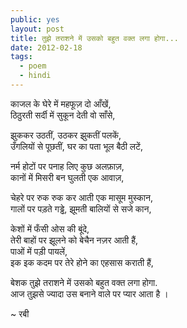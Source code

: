 ```yaml
---
public: yes
layout: post
title: तुझे तराशने में उसको बहुत वक्त लगा होगा...
date: 2012-02-18
tags:
  - poem 
  - hindi
---
```


काजल के घेरे में महफूज़ दो आँखें,  
ठिठुरती सर्दी में सुकून देती वो साँसे,

झुककर उठतीं, उठकर झुकतीं पलकें,  
उँगलियों से पूछतीं, घर का पता भूल बैठी लटें,

नर्म होटों पर पनाह लिए कुछ अलफ़ाज़,  
कानों में मिसरी बन घुलती एक आवाज़,

चेहरे पर रुक रुक कर आती एक मासूम मुस्कान,  
गालों पर पड़ते गड्ढे, झूमती बालियों से सजे कान,

केशों में फँसी ओस की बूंदे,   
तेरी बाहों पर झूलने को बेचैन नज़र आती हैं,  
पाओं में पड़ी पायलें,   
इक इक कदम पर तेरे होने का एहसास कराती हैं,

बेशक तुझे तराशने में उसको बहुत वक्त लगा होगा.  
आज तुझसे ज्यादा उस बनाने वाले पर प्यार आता है । 

~ रबी 
